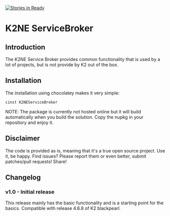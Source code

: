 [![Stories in Ready](https://badge.waffle.io/k2ne/k2neservicebroker.png?label=ready&title=Ready)](https://waffle.io/k2ne/k2neservicebroker)

# K2NE ServiceBroker

## Introduction

The K2NE Service Broker provides common functionality that is used by a lot of projects, but is not provide by K2 out of the box.

## Installation

The installation using chocolatey makes it very simple:

	cinst K2NEServiceBroker

NOTE: The package is currently not hosted online but it will build automatically when you build the solution. Copy the nupkg in your repository and enjoy it.

## Disclaimer

The code is provided as is, meaning that it's a true open source project. Use it, be happy. Find issues? Please report them or even better, submit patches/pull requests! Share!

Changelog
---------

### v1.0 - Initial release
This release mainly has the basic functionality and is a starting point for the basics.
Compatible with release 4.6.8 of K2 blackpearl.
